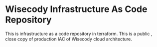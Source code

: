 # Wisecody Infrastructure As Code Repository
This is infrastructure as a code repository in terraform. This is a public , close copy of production IAC of Wisecody cloud architecture.

